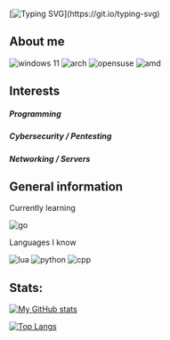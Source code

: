 [![Typing SVG](https://readme-typing-svg.herokuapp.com?font=&size=25&duration=3800&color=097969&center=true&vCenter=true&width=410&height=60&lines=hello,world!)](https://git.io/typing-svg)

## About me
![windows 11](https://img.shields.io/badge/Windows11-FF6600?style=for-the-badge&logo=Windows&logoColor=white)
![arch](https://img.shields.io/badge/Arch_Linux-1793D1?style=for-the-badge&logo=arch-linux&logoColor=white)
![opensuse](https://img.shields.io/badge/openSUSE-167C80?style=for-the-badge&logo=suse&logoColor=white)
![amd](https://img.shields.io/badge/AMD_Ryzen_5-EE2624?style=for-the-badge&logo=amd&logoColor=white)

## Interests
##### Programming
##### Cybersecurity / Pentesting
##### Networking / Servers

## General information

  Currently learning
  
  ![go](https://img.shields.io/badge/GO-1BA0D7?style=for-the-badge&logo=GO&logoColor=white)

  Languages I know
  
  ![lua](https://img.shields.io/badge/LUA-00599C?&style=for-the-badge&logo=lua&logoColor=white)
  ![python](https://img.shields.io/badge/Python-FFD43B?style=for-the-badge&logo=python&logoColor=blue)
  ![cpp](https://img.shields.io/badge/C++-00599C?&style=for-the-badge&logo=C%2B%2B&logoColor=white)


## Stats:
[![My GitHub stats](https://github-readme-stats.vercel.app/api?username=spiry32&show_icons=true&theme=dracula)](https://github.com/anuraghazra/github-readme-stats)

[![Top Langs](https://github-readme-stats.vercel.app/api/top-langs/?username=spiry32&layout=compact&theme=dracula&langs_count=6)](https://github.com/anuraghazra/github-readme-stats)
